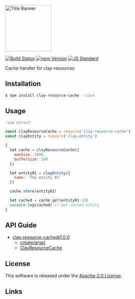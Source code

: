  <img src="assets/images/clay-resource-banner.png" alt="Title Banner"
                    height="148"
                    style="height:148px"
/>


<!---
This file is generated by ape-tmpl. Do not update manually.
--->

<!-- Badge Start -->
<a name="badges"></a>

[![Build Status][bd_travis_shield_url]][bd_travis_url]
[![npm Version][bd_npm_shield_url]][bd_npm_url]
[![JS Standard][bd_standard_shield_url]][bd_standard_url]

[bd_repo_url]: https://github.com/realglobe-Inc/clay-resource-cache
[bd_travis_url]: http://travis-ci.org/realglobe-Inc/clay-resource-cache
[bd_travis_shield_url]: http://img.shields.io/travis/realglobe-Inc/clay-resource-cache.svg?style=flat
[bd_travis_com_url]: http://travis-ci.com/realglobe-Inc/clay-resource-cache
[bd_travis_com_shield_url]: https://api.travis-ci.com/realglobe-Inc/clay-resource-cache.svg?token=
[bd_license_url]: https://github.com/realglobe-Inc/clay-resource-cache/blob/master/LICENSE
[bd_codeclimate_url]: http://codeclimate.com/github/realglobe-Inc/clay-resource-cache
[bd_codeclimate_shield_url]: http://img.shields.io/codeclimate/github/realglobe-Inc/clay-resource-cache.svg?style=flat
[bd_codeclimate_coverage_shield_url]: http://img.shields.io/codeclimate/coverage/github/realglobe-Inc/clay-resource-cache.svg?style=flat
[bd_gemnasium_url]: https://gemnasium.com/realglobe-Inc/clay-resource-cache
[bd_gemnasium_shield_url]: https://gemnasium.com/realglobe-Inc/clay-resource-cache.svg
[bd_npm_url]: http://www.npmjs.org/package/clay-resource-cache
[bd_npm_shield_url]: http://img.shields.io/npm/v/clay-resource-cache.svg?style=flat
[bd_standard_url]: http://standardjs.com/
[bd_standard_shield_url]: https://img.shields.io/badge/code%20style-standard-brightgreen.svg

<!-- Badge End -->


<!-- Description Start -->
<a name="description"></a>

Cache handler for clay-resources

<!-- Description End -->


<!-- Overview Start -->
<a name="overview"></a>



<!-- Overview End -->


<!-- Sections Start -->
<a name="sections"></a>

<!-- Section from "doc/guides/01.Installation.md.hbs" Start -->

<a name="section-doc-guides-01-installation-md"></a>

Installation
-----

```bash
$ npm install clay-resource-cache --save
```


<!-- Section from "doc/guides/01.Installation.md.hbs" End -->

<!-- Section from "doc/guides/02.Usage.md.hbs" Start -->

<a name="section-doc-guides-02-usage-md"></a>

Usage
---------

```javascript
'use strict'

const clayResourceCache = require('clay-resource-cache')
const clayEntity = require('clay-entity')

{
  let cache = clayResourceCache({
    maxSize: 1000,
    bufferSize: 100
  })

  let entity01 = clayEntity({
    name: 'The entity 01'
  })

  cache.store(entity01)

  let cached = cache.get(entity01.id)
  console.log(cached) // Get cached entity
}

```


<!-- Section from "doc/guides/02.Usage.md.hbs" End -->

<!-- Section from "doc/guides/10.API Guide.md.hbs" Start -->

<a name="section-doc-guides-10-a-p-i-guide-md"></a>

API Guide
-----

+ [clay-resource-cache@1.0.0](./doc/api/api.md)
  + [create(args)](./doc/api/api.md#clay-resource-cache-function-create)
  + [ClayResourceCache](./doc/api/api.md#clay-resource-cache-class)


<!-- Section from "doc/guides/10.API Guide.md.hbs" End -->


<!-- Sections Start -->


<!-- LICENSE Start -->
<a name="license"></a>

License
-------
This software is released under the [Apache-2.0 License](https://github.com/realglobe-Inc/clay-resource-cache/blob/master/LICENSE).

<!-- LICENSE End -->


<!-- Links Start -->
<a name="links"></a>

Links
------



<!-- Links End -->
